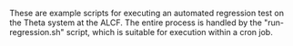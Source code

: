 These are example scripts for executing an automated regression test on the 
Theta system at the ALCF.  The entire process is handled by the 
"run-regression.sh" script, which is suitable for execution within a cron job.
